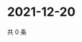 # 2021-12-20

共 0 条

<!-- BEGIN WEIBO -->
<!-- 最后更新时间 Mon Dec 20 2021 04:15:18 GMT+0800 (China Standard Time) -->

<!-- END WEIBO -->
